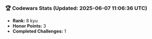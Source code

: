 ### 🏆 Codewars Stats (Updated: 2025-06-07 11:06:36 UTC)

- **Rank:** 8 kyu
- **Honor Points:** 3
- **Completed Challenges:** 1
